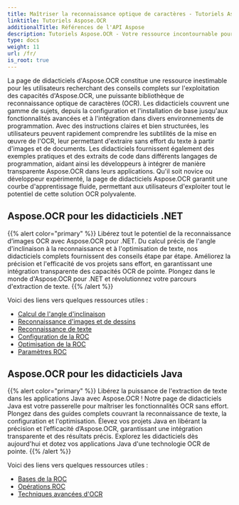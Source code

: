```yaml
---
title: Maîtriser la reconnaissance optique de caractères - Tutoriels Aspose.OCR
linktitle: Tutoriels Aspose.OCR
additionalTitle: Références de l'API Aspose
description: Tutoriels Aspose.OCR - Votre ressource incontournable pour maîtriser la reconnaissance optique de caractères avec des instructions claires et des exemples pratiques dans différentes langues.
type: docs
weight: 11
url: /fr/
is_root: true
---
```


La page de didacticiels d'Aspose.OCR constitue une ressource inestimable pour les utilisateurs recherchant des conseils complets sur l'exploitation des capacités d'Aspose.OCR, une puissante bibliothèque de reconnaissance optique de caractères (OCR). Les didacticiels couvrent une gamme de sujets, depuis la configuration et l'installation de base jusqu'aux fonctionnalités avancées et à l'intégration dans divers environnements de programmation. Avec des instructions claires et bien structurées, les utilisateurs peuvent rapidement comprendre les subtilités de la mise en œuvre de l'OCR, leur permettant d'extraire sans effort du texte à partir d'images et de documents. Les didacticiels fournissent également des exemples pratiques et des extraits de code dans différents langages de programmation, aidant ainsi les développeurs à intégrer de manière transparente Aspose.OCR dans leurs applications. Qu'il soit novice ou développeur expérimenté, la page de didacticiels Aspose.OCR garantit une courbe d'apprentissage fluide, permettant aux utilisateurs d'exploiter tout le potentiel de cette solution OCR polyvalente.

## Aspose.OCR pour les didacticiels .NET
{{% alert color="primary" %}}
Libérez tout le potentiel de la reconnaissance d’images OCR avec Aspose.OCR pour .NET. Du calcul précis de l'angle d'inclinaison à la reconnaissance et à l'optimisation de texte, nos didacticiels complets fournissent des conseils étape par étape. Améliorez la précision et l'efficacité de vos projets sans effort, en garantissant une intégration transparente des capacités OCR de pointe. Plongez dans le monde d'Aspose.OCR pour .NET et révolutionnez votre parcours d'extraction de texte.
{{% /alert %}}

Voici des liens vers quelques ressources utiles :
 
- [Calcul de l'angle d'inclinaison](./net/skew-angle-calculation/)
- [Reconnaissance d'images et de dessins](./net/image-and-drawing-recognition/)
- [Reconnaissance de texte](./net/text-recognition/)
- [Configuration de la ROC](./net/ocr-configuration/)
- [Optimisation de la ROC](./net/ocr-optimization/)
- [Paramètres ROC](./net/ocr-settings/)


## Aspose.OCR pour les didacticiels Java
{{% alert color="primary" %}}
Libérez la puissance de l'extraction de texte dans les applications Java avec Aspose.OCR ! Notre page de didacticiels Java est votre passerelle pour maîtriser les fonctionnalités OCR sans effort. Plongez dans des guides complets couvrant la reconnaissance de texte, la configuration et l'optimisation. Élevez vos projets Java en libérant la précision et l’efficacité d’Aspose.OCR, garantissant une intégration transparente et des résultats précis. Explorez les didacticiels dès aujourd'hui et dotez vos applications Java d'une technologie OCR de pointe.
{{% /alert %}}

Voici des liens vers quelques ressources utiles :
 
- [Bases de la ROC](./java/ocr-basics/)
- [Opérations ROC](./java/ocr-operations/)
- [Techniques avancées d'OCR](./java/advanced-ocr-techniques/)



